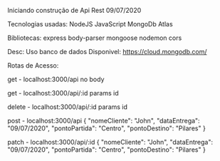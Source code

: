 Iniciando construção de Api Rest
09/07/2020

Tecnologias usadas:
NodeJS
JavaScript
MongoDb Atlas

Bibliotecas:
express 
body-parser 
mongoose
nodemon
cors


Desc: Uso banco de dados Disponivel: https://cloud.mongodb.com/


Rotas de Acesso:

get - localhost:3000/api  no body

get - localhost:3000/api/:id params id

delete - localhost:3000/api/:id params id

post - localhost:3000/api
{
	"nomeCliente": "John",
   "dataEntrega": "09/07/2020",
   "pontoPartida": "Centro",
   "pontoDestino": "Pilares"
}

patch - localhost:3000/api/:id 
{
	"nomeCliente": "John",
   "dataEntrega": "09/07/2020",
   "pontoPartida": "Centro",
   "pontoDestino": "Pilares"
}
